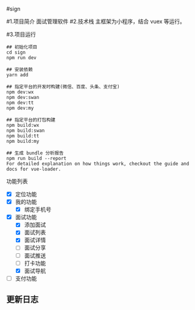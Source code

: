 #sign

#1.项目简介
面试管理软件
#2.技术栈
主框架为小程序，结合 vuex 等运行。

#3.项目运行

```
## 初始化项目
cd sign
npm run dev

## 安装依赖
yarn add

## 指定平台的开发时构建(微信、百度、头条、支付宝)
npm dev:wx
npm dev:swan
npm dev:tt
npm dev:my

## 指定平台的打包构建
npm build:wx
npm build:swan
npm build:tt
npm build:my

## 生成 bundle 分析报告
npm run build --report
For detailed explanation on how things work, checkout the guide and docs for vue-loader.
```

功能列表

- [x] 定位功能
- [x] 我的功能
  - [x] 绑定手机号
- [x] 面试功能
  - [x] 添加面试
  - [x] 面试列表
  - [x] 面试详情
  - [ ] 面试分享
  - [ ] 面试推送
  - [ ] 打卡功能
  - [x] 面试导航
- [ ] 支付功能

## 更新日志
